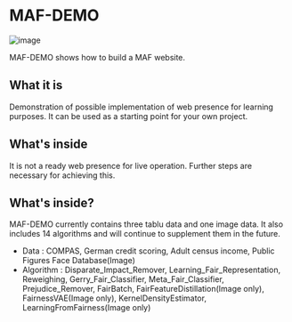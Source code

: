 # MAF-DEMO

![image](https://github.com/eeunz/MAF-DEMO/assets/110804596/fc525522-7432-4d2c-8ab3-88f6f3a371e3)

MAF-DEMO shows how to build a MAF website.
## What it is
Demonstration of possible implementation of web presence for learning purposes. It can be used as a starting point for your own project.
## What's inside
It is not a ready web presence for live operation. Further steps are necessary for achieving this.
## What's inside?
MAF-DEMO currently contains three tablu data and one image data. It also includes 14 algorithms and will continue to supplement them in the future.
* Data : COMPAS, German credit scoring, Adult census income, Public Figures Face Database(Image)
* Algorithm : Disparate_Impact_Remover, Learning_Fair_Representation, Reweighing, Gerry_Fair_Classifier, Meta_Fair_Classifier, Prejudice_Remover, FairBatch, FairFeatureDistillation(Image only), FairnessVAE(Image only), KernelDensityEstimator, LearningFromFairness(Image only)


